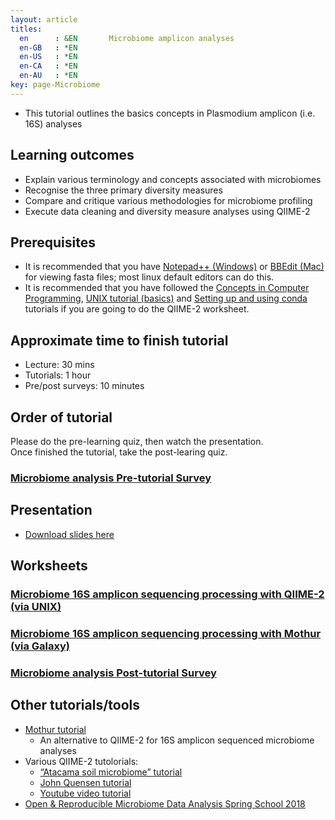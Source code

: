 ```yaml
---
layout: article
titles:
  en      : &EN       Microbiome amplicon analyses
  en-GB   : *EN
  en-US   : *EN
  en-CA   : *EN
  en-AU   : *EN
key: page-Microbiome
---
```


* This tutorial outlines the basics concepts in Plasmodium amplicon (i.e. 16S) analyses
	
## Learning outcomes

* Explain various terminology and concepts associated with microbiomes
* Recognise the three primary diversity measures
* Compare and critique various methodologies for microbiome profiling
* Execute data cleaning and diversity measure analyses using QIIME-2


## Prerequisites

* It is recommended that you have [Notepad++ (Windows)](https://notepad-plus-plus.org/downloads/) or [BBEdit (Mac)](https://www.barebones.com/products/bbedit/) for viewing fasta files; most linux default editors can do this.
* It is recommended that you have followed the [Concepts in Computer Programming](https://conmeehan.github.io/PathogenDataCourse/ConceptsInComputerProgramming), [UNIX tutorial (basics)](https://conmeehan.github.io/UNIXtutorial) and [Setting up and using conda](https://conmeehan.github.io/PathogenDataCourse/Worksheets/CondaInstallAndUse) tutorials if you are going to do the QIIME-2 worksheet.

## Approximate time to finish tutorial
* Lecture: 30 mins
* Tutorials: 1 hour
* Pre/post surveys: 10 minutes

## Order of tutorial

Please do the pre-learning quiz, then watch the presentation. <br />
Once finished the tutorial, take the post-learing quiz.<br />


### <a href="https://ntusurvey.onlinesurveys.ac.uk/microbiome-analysis-pre-tutorial-survey" target="_blank">Microbiome analysis Pre-tutorial Survey</a>


## Presentation

* [Download slides here](https://conmeehan.github.io/PathogenDataCourse/SlideSets/MicrobiomeAnalysis.pptx)


## Worksheets
### [Microbiome 16S amplicon sequencing processing with QIIME-2 (via UNIX)](https://conmeehan.github.io/PathogenDataCourse/Worksheets/Microbiome_QIIME2)
### [Microbiome 16S amplicon sequencing processing with Mothur (via Galaxy)](https://training.galaxyproject.org/training-material/topics/metagenomics/)


### <a href="https://ntusurvey.onlinesurveys.ac.uk/microbiome-analysis-post-tutorial-survey" target="_blank">Microbiome analysis Post-tutorial Survey</a>


## Other tutorials/tools
* [Mothur tutorial](https://mothur.org/wiki/miseq_sop/)
	* An alternative to QIIME-2 for 16S amplicon sequenced microbiome analyses
* Various QIIME-2 tutolorials:
	* [“Atacama soil microbiome” tutorial](https://docs.qiime2.org/2023.5/tutorials/atacama-soils/)
	* [John Quensen tutorial](https://john-quensen.com/tutorials/processing-16s-sequences-with-qiime2-and-dada2/)
	* [Youtube video tutorial](https://www.youtube.com/watch?v=iqz1c2QhUD8&list=PLbVDKwGpb3XmvnTrU40zHRT7NZWWVNUpt&index=1)
* [Open & Reproducible Microbiome Data Analysis Spring School 2018](https://mibwurrepo.github.io/Microbial-bioinformatics-introductory-course-Material-2018/introduction.html)	